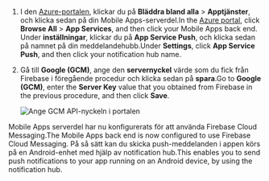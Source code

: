 
1. <span data-ttu-id="41581-101">I den [Azure-portalen](https://portal.azure.com/), klickar du på **Bläddra bland alla** > **Apptjänster**, och klicka sedan på din Mobile Apps-serverdel.</span><span class="sxs-lookup"><span data-stu-id="41581-101">In the [Azure portal](https://portal.azure.com/), click **Browse All** > **App Services**, and then click your Mobile Apps back end.</span></span> <span data-ttu-id="41581-102">Under **inställningar**, klickar du på **App Service Push**, och klicka sedan på namnet på din meddelandehubb.</span><span class="sxs-lookup"><span data-stu-id="41581-102">Under **Settings**, click **App Service Push**, and then click your notification hub name.</span></span>
2. <span data-ttu-id="41581-103">Gå till **Google (GCM)**, ange den **servernyckel** värde som du fick från Firebase i föregående procedur och klicka sedan på **spara**.</span><span class="sxs-lookup"><span data-stu-id="41581-103">Go to **Google (GCM)**, enter the **Server Key** value that you obtained from Firebase in the previous procedure, and then click **Save**.</span></span>

    ![Ange GCM API-nyckeln i portalen](./media/app-service-mobile-android-configure-push/mobile-push-api-key.png)

<span data-ttu-id="41581-105">Mobile Apps serverdel har nu konfigurerats för att använda Firebase Cloud Messaging.</span><span class="sxs-lookup"><span data-stu-id="41581-105">The Mobile Apps back end is now configured to use Firebase Cloud Messaging.</span></span> <span data-ttu-id="41581-106">På så sätt kan du skicka push-meddelanden i appen körs på en Android-enhet med hjälp av notification hub.</span><span class="sxs-lookup"><span data-stu-id="41581-106">This enables you to send push notifications to your app running on an Android device, by using the notification hub.</span></span>

<!-- URLs. -->


<!-- images -->
